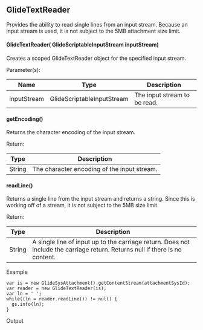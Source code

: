 GlideTextReader
---------------

Provides the ability to read single lines from an input stream. Because an input stream is used, it is not subject to the 5MB attachment size limit.

#### GlideTextReader( GlideScriptableInputStream inputStream)

Creates a scoped GlideTextReader object for the specified input stream.

Parameter(s):

| Name | Type | Description |
| --- | --- | --- |
| inputStream | GlideScriptableInputStream | The input stream to be read. |

#### getEncoding()

Returns the character encoding of the input stream.

Return:

| Type | Description |
| --- | --- |
| String | The character encoding of the input stream. |

#### readLine()

Returns a single line from the input stream and returns a string. Since this is working off of a stream, it is not subject to the 5MB size limit.

Return:

| Type | Description |
| --- | --- |
| String | A single line of input up to the carriage return. Does not include the carriage return. Returns null if there is no content. |

Example

    var is = new GlideSysAttachment().getContentStream(attachmentSysId);
    var reader = new GlideTextReader(is);
    var ln = ' ';
    while((ln = reader.readLine()) != null) {
      gs.info(ln);
    }

Output